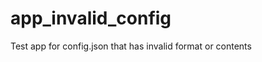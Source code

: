 app_invalid_config
==================

Test app for config.json that has invalid format or contents
